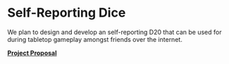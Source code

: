 # Self-Reporting Dice

We plan to design and develop an self-reporting D20 that can be used for during tabletop gameplay amongst friends over the internet.

[**Project Proposal**](https://github.com/amandayung/self-reporting-dice/blob/master/final-project-proposal.pdf)